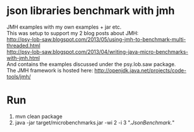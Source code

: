 json libraries benchmark with jmh
===========

JMH examples with my own examples + jar etc.<br/>
This was setup to support my 2 blog posts about JMH:<br/>
http://psy-lob-saw.blogspot.com/2013/05/using-jmh-to-benchmark-multi-threaded.html<br/>
http://psy-lob-saw.blogspot.com/2013/04/writing-java-micro-benchmarks-with-jmh.html<br/>
And contains the examples discussed under the psy.lob.saw package.<br/>
The JMH framework is hosted here: http://openjdk.java.net/projects/code-tools/jmh/<br/>

Run
===========

1. mvn clean package
2. java -jar target/microbenchmarks.jar -wi 2 -i 3 ".*JsonBenchmark.*"

